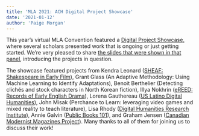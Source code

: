 ```yaml
---
title: 'MLA 2021: ACH Digital Project Showcase'
date: '2021-01-12'
author: 'Paige Morgan'
---
```

This year’s virtual MLA Convention featured a [Digital Project Showcase,](https://mla.confex.com/mla/2021/meetingapp.cgi/Session/10082) where several scholars presented work that is ongoing or just getting started. We’re very pleased to share [the slides that were shown in that panel](https://docs.google.com/presentation/d/1O1k4q6Rz1J1Mray4l8VFDko31lsf5iBc2a_W4aZ__jE/edit?usp=sharing), introducing the projects in question.

The showcase featured projects from Kendra Leonard ([SHEAF: Shakespeare in Early Film](https://sheaf.hcommons.org/)), Grant Glass (An Adaptive Methodology: Using Machine Learning to Identify Adaptations), Benoit Berthelier (Detecting clichés and stock characters in North Korean fiction), Illya Nokhrin ([eREED: Records of Early English Drama](https://ereed.library.utoronto.ca/)), Lorena Gauthereau ([US Latino Digital Humanities](https://artepublicopress.com/projects/)), John Misak (Perchance to Learn: leveraging video games and mixed reality to teach literature), Lisa Rhody ([Digital Humanities Research Institute](https://www.dhinstitutes.org/)), Annie Galvin ([Public Books 101](http://www.publicbooks.org/podcast/)), and Graham Jensen ([Canadian Modernist Magazines Project](https://www.modernistmags.ca)). Many thanks to all of them for joining us to discuss their work!
